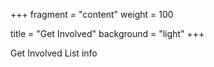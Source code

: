 +++
fragment = "content"
weight = 100

title = "Get Involved"
background = "light"
+++

Get Involved List info

<!--more-->


